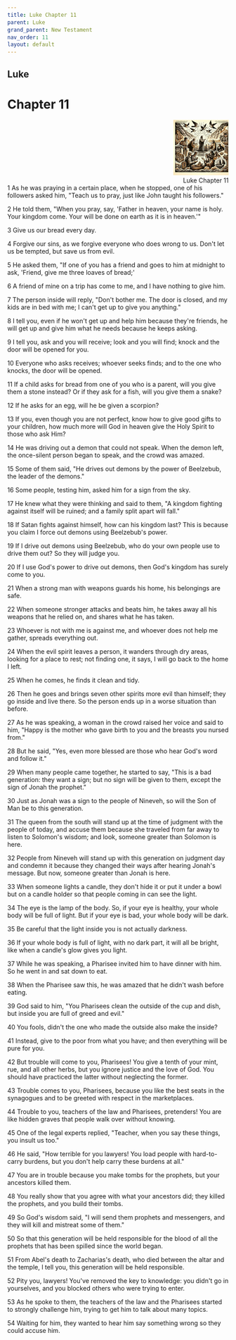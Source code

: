 ```yaml
---
title: Luke Chapter 11
parent: Luke
grand_parent: New Testament
nav_order: 11
layout: default
---
```


## Luke

# Chapter 11

<div style="clear: both; text-align: right;">
    <img src="/assets/Image/Luke/500/11.jpg" alt="Luke Chapter 11" class="chapter-image" style="max-width: 25%; height: auto;"/>
    <figcaption style="font-size: 14px;">Luke Chapter 11</figcaption>
</div>
1 As he was praying in a certain place, when he stopped, one of his followers asked him, "Teach us to pray, just like John taught his followers."

2 He told them, "When you pray, say, 'Father in heaven, your name is holy. Your kingdom come. Your will be done on earth as it is in heaven.'"

3 Give us our bread every day.

4 Forgive our sins, as we forgive everyone who does wrong to us. Don't let us be tempted, but save us from evil.

5 He asked them, "If one of you has a friend and goes to him at midnight to ask, 'Friend, give me three loaves of bread;'

6 A friend of mine on a trip has come to me, and I have nothing to give him.

7 The person inside will reply, "Don't bother me. The door is closed, and my kids are in bed with me; I can't get up to give you anything."

8 I tell you, even if he won't get up and help him because they're friends, he will get up and give him what he needs because he keeps asking.

9 I tell you, ask and you will receive; look and you will find; knock and the door will be opened for you.

10 Everyone who asks receives; whoever seeks finds; and to the one who knocks, the door will be opened.

11 If a child asks for bread from one of you who is a parent, will you give them a stone instead? Or if they ask for a fish, will you give them a snake?

12 If he asks for an egg, will he be given a scorpion?

13 If you, even though you are not perfect, know how to give good gifts to your children, how much more will God in heaven give the Holy Spirit to those who ask Him?

14 He was driving out a demon that could not speak. When the demon left, the once-silent person began to speak, and the crowd was amazed.

15 Some of them said, "He drives out demons by the power of Beelzebub, the leader of the demons."

16 Some people, testing him, asked him for a sign from the sky.

17 He knew what they were thinking and said to them, "A kingdom fighting against itself will be ruined; and a family split apart will fall."

18 If Satan fights against himself, how can his kingdom last? This is because you claim I force out demons using Beelzebub's power.

19 If I drive out demons using Beelzebub, who do your own people use to drive them out? So they will judge you.

20 If I use God's power to drive out demons, then God's kingdom has surely come to you.

21 When a strong man with weapons guards his home, his belongings are safe.

22 When someone stronger attacks and beats him, he takes away all his weapons that he relied on, and shares what he has taken.

23 Whoever is not with me is against me, and whoever does not help me gather, spreads everything out.

24 When the evil spirit leaves a person, it wanders through dry areas, looking for a place to rest; not finding one, it says, I will go back to the home I left.

25 When he comes, he finds it clean and tidy.

26 Then he goes and brings seven other spirits more evil than himself; they go inside and live there. So the person ends up in a worse situation than before.

27 As he was speaking, a woman in the crowd raised her voice and said to him, "Happy is the mother who gave birth to you and the breasts you nursed from."

28 But he said, "Yes, even more blessed are those who hear God's word and follow it."

29 When many people came together, he started to say, "This is a bad generation: they want a sign; but no sign will be given to them, except the sign of Jonah the prophet."

30 Just as Jonah was a sign to the people of Nineveh, so will the Son of Man be to this generation.

31 The queen from the south will stand up at the time of judgment with the people of today, and accuse them because she traveled from far away to listen to Solomon's wisdom; and look, someone greater than Solomon is here.

32 People from Nineveh will stand up with this generation on judgment day and condemn it because they changed their ways after hearing Jonah's message. But now, someone greater than Jonah is here.

33 When someone lights a candle, they don't hide it or put it under a bowl but on a candle holder so that people coming in can see the light.

34 The eye is the lamp of the body. So, if your eye is healthy, your whole body will be full of light. But if your eye is bad, your whole body will be dark.

35 Be careful that the light inside you is not actually darkness.

36 If your whole body is full of light, with no dark part, it will all be bright, like when a candle's glow gives you light.

37 While he was speaking, a Pharisee invited him to have dinner with him. So he went in and sat down to eat.

38 When the Pharisee saw this, he was amazed that he didn't wash before eating.

39 God said to him, "You Pharisees clean the outside of the cup and dish, but inside you are full of greed and evil."

40 You fools, didn't the one who made the outside also make the inside?

41 Instead, give to the poor from what you have; and then everything will be pure for you.

42 But trouble will come to you, Pharisees! You give a tenth of your mint, rue, and all other herbs, but you ignore justice and the love of God. You should have practiced the latter without neglecting the former.

43 Trouble comes to you, Pharisees, because you like the best seats in the synagogues and to be greeted with respect in the marketplaces.

44 Trouble to you, teachers of the law and Pharisees, pretenders! You are like hidden graves that people walk over without knowing.

45 One of the legal experts replied, "Teacher, when you say these things, you insult us too."

46 He said, "How terrible for you lawyers! You load people with hard-to-carry burdens, but you don't help carry these burdens at all."

47 You are in trouble because you make tombs for the prophets, but your ancestors killed them.

48 You really show that you agree with what your ancestors did; they killed the prophets, and you build their tombs.

49 So God's wisdom said, "I will send them prophets and messengers, and they will kill and mistreat some of them."

50 So that this generation will be held responsible for the blood of all the prophets that has been spilled since the world began.

51 From Abel's death to Zacharias's death, who died between the altar and the temple, I tell you, this generation will be held responsible.

52 Pity you, lawyers! You've removed the key to knowledge: you didn't go in yourselves, and you blocked others who were trying to enter.

53 As he spoke to them, the teachers of the law and the Pharisees started to strongly challenge him, trying to get him to talk about many topics.

54 Waiting for him, they wanted to hear him say something wrong so they could accuse him.


